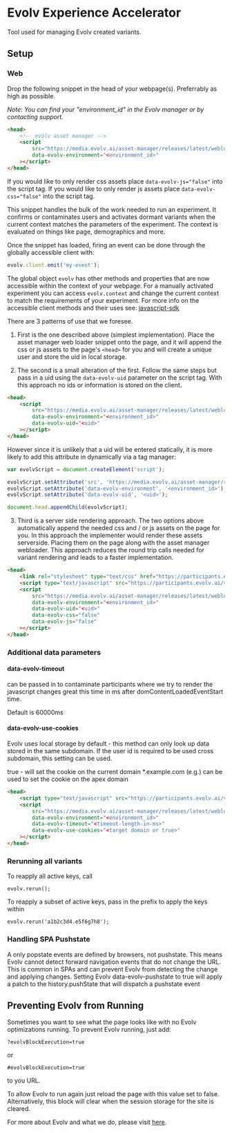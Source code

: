 # Evolv Experience Accelerator

Tool used for managing Evolv created variants.

## Setup 

### Web

Drop the following snippet in the head of your webpage(s). Preferrably as high as possible. 

*Note: You can find your "environment_id" in the Evolv manager or by contacting support.*

```html
<head>
    <!-- evolv asset manager -->
    <script
        src="https://media.evolv.ai/asset-manager/releases/latest/webloader.min.js"
        data-evolv-environment="<environment_id>"
    ></script>
</head>
```

If you would like to only render css assets place `data-evolv-js="false"` into the script tag. If you would like to only render js assets place `data-evolv-css="false"` into the script tag.

This snippet handles the bulk of the work needed to run an experiment. It confirms or contaminates users and activates dormant variants when the current context matches the parameters of the experiment. The context is evaluated on things like page, demographics and more.

Once the snippet has loaded, firing an event can be done through the globally accessible client with:

```javascript
evolv.client.emit('my-event');
```

The global object `evolv` has other methods and properties that are now accessible within the context of your webpage. For a manually activated experiment you can access `evolv.context` and change the current context to match the requirements of your experiment. For more info on the accessible client methods and their uses see: [javascript-sdk](https://github.com/evolv-ai/javascript-sdk)

There are 3 patterns of use that we foresee. 

1. First is the one described above (simplest implementation). Place the asset manager web loader snippet onto the page, and it will append the css or js assets to the page's `<head>` for you and will create a unique user and store the uid in local storage.

2. The second is a small alteration of the first. Follow the same steps but pass in a uid using the `data-evolv-uid` parameter on the script tag. With this approach no ids or information is stored on the client.

```html
<head>
    <script
        src="https://media.evolv.ai/asset-manager/releases/latest/webloader.min.js"
        data-evolv-environment="<environment_id>"
        data-evolv-uid="<uid>"
    ></script>
</head>
```

However since it is unlikely that a uid will be entered statically, it is more likely to add this attribute in dynamically via a tag manager:

```javascript
var evolvScript = document.createElement('script');

evolvScript.setAttribute('src', 'https://media.evolv.ai/asset-manager/releases/latest/webloader.min.js');
evolvScript.setAttribute('data-evolv-environment', '<environment_id>');
evolvScript.setAttribute('data-evolv-uid', '<uid>');

document.head.appendChild(evolvScript);
```

3. Third is a server side rendering approach. The two options above automatically append the needed css and / or js assets on the page for you. In this approach the implementer would render these assets serverside. Placing them on the page along with the asset manager webloader. This approach reduces the round trip calls needed for variant rendering and leads to a faster implementation.

```html
<head>
    <link rel="stylesheet" type="text/css" href="https://participants.evolv.ai/v1/<environment_id>/<uid>/assets.css">
    <script type="text/javascript" src="https://participants.evolv.ai/v1/<environment_id>/<uid>/assets.js"></script>
    <script
        src="https://media.evolv.ai/asset-manager/releases/latest/webloader.min.js"
        data-evolv-environment="<environment_id>"
        data-evolv-uid="<uid>"
        data-evolv-css="false"
        data-evolv-js="false"
    ></script>
</head>
```

### Additional data parameters
#### data-evolv-timeout 
can be passed in to contaminate participants where we try to render the javascript changes great this time in ms after domContentLoadedEventStart time.

Default is 60000ms

#### data-evolv-use-cookies
Evolv uses local storage by default - this method can only look up data stored in the same subdomain. If the user id is required to be used cross subdomain, this setting can be used.

true - will set the cookie on the current domain
*.example.com (e.g.) can be used to set the cookie on the apex domain

```html
<head>
    <script type="text/javascript" src="https://participants.evolv.ai/v1/<environment_id>/<uid>/assets.js"></script>
    <script
        src="https://media.evolv.ai/asset-manager/releases/latest/webloader.min.js"
        data-evolv-environment="<environment_id>"
        data-evolv-timeout="<timeout-length-in-ms>"
        data-evolv-use-cookies="<target domain or true>"
    ></script>
</head>
```

### Rerunning all variants
To reapply all active keys, call
```
evolv.rerun();
```

To reapply a subset of active keys, pass in the prefix to apply the keys within
```
evolv.rerun('a1b2c3d4.e5f6g7h8');
```

### Handling SPA Pushstate
A only popstate events are defined by browsers, not pushstate. This means Evolv cannot detect forward navigation events that do not change the URL. This is common in SPAs and can prevent Evolv from detecting the change and applying changes.
Setting Evolv data-evolv-pushstate to true will apply a patch to the history.pushState that will dispatch a pushstate event

## Preventing Evolv from Running
Sometimes you want to see what the page looks like with no Evolv optimizations running. To prevent Evolv running, just add:

```?evolvBlockExecution=true```

or

```#evolvBlockExecution=true```

to you URL.

To allow Evolv to run again just reload the page with this value set to false. Alternatively, this block will clear when the session storage for the site is cleared.


For more about Evolv and what we do, please visit [here](https://www.evolv.ai).
